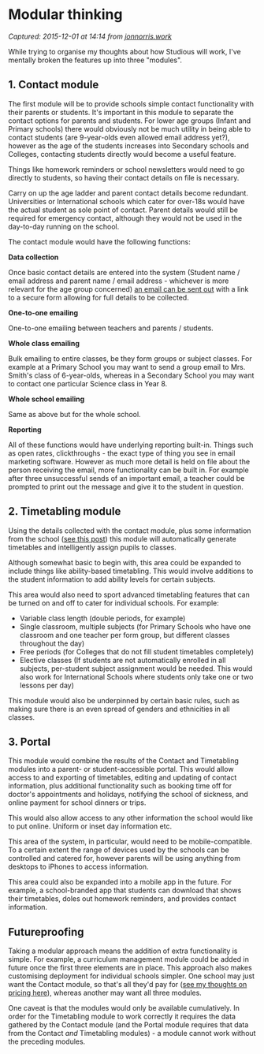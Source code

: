 # Modular thinking

_Captured: 2015-12-01 at 14:14 from [jonnorris.work](http://jonnorris.work/modular-thinking/)_

While trying to organise my thoughts about how Studious will work, I've mentally broken the features up into three "modules".

## 1\. Contact module

The first module will be to provide schools simple contact functionality with their parents or students. It's important in this module to separate the contact options for parents and students. For lower age groups (Infant and Primary schools) there would obviously not be much utility in being able to contact students (are 9-year-olds even allowed email address yet?), however as the age of the students increases into Secondary schools and Colleges, contacting students directly would become a useful feature.

Things like homework reminders or school newsletters would need to go directly to students, so having their contact details on file is necessary.

Carry on up the age ladder and parent contact details become redundant. Universities or International schools which cater for over-18s would have the actual student as sole point of contact. Parent details would still be required for emergency contact, although they would not be used in the day-to-day running on the school.

The contact module would have the following functions:

**Data collection**

Once basic contact details are entered into the system (Student name / email address and parent name / email address - whichever is more relevant for the age group concerned) [an email can be sent out](http://studious.im/blog/wireframing-the-enrolment-process/) with a link to a secure form allowing for full details to be collected.

**One-to-one emailing**

One-to-one emailing between teachers and parents / students.

**Whole class emailing**

Bulk emailing to entire classes, be they form groups or subject classes. For example at a Primary School you may want to send a group email to Mrs. Smith's class of 6-year-olds, whereas in a Secondary School you may want to contact one particular Science class in Year 8.

**Whole school emailing**

Same as above but for the whole school.

**Reporting**

All of these functions would have underlying reporting built-in. Things such as open rates, clickthroughs - the exact type of thing you see in email marketing software. However as much more detail is held on file about the person receiving the email, more functionality can be built in. For example after three unsuccessful sends of an important email, a teacher could be prompted to print out the message and give it to the student in question.

## 2\. Timetabling module

Using the details collected with the contact module, plus some information from the school ([see this post](http://studious.im/blog/wireframing-the-school-setup-process/)) this module will automatically generate timetables and intelligently assign pupils to classes.

Although somewhat basic to begin with, this area could be expanded to include things like ability-based timetabling. This would involve additions to the student information to add ability levels for certain subjects.

This area would also need to sport advanced timetabling features that can be turned on and off to cater for individual schools. For example:

  * Variable class length (double periods, for example)
  * Single classroom, multiple subjects (for Primary Schools who have one classroom and one teacher per form group, but different classes throughout the day)
  * Free periods (for Colleges that do not fill student timetables completely)
  * Elective classes (If students are not automatically enrolled in all subjects, per-student subject assignment would be needed. This would also work for International Schools where students only take one or two lessons per day)

This module would also be underpinned by certain basic rules, such as making sure there is an even spread of genders and ethnicities in all classes.

## 3\. Portal

This module would combine the results of the Contact and Timetabling modules into a parent- or student-accessible portal. This would allow access to and exporting of timetables, editing and updating of contact information, plus additional functionality such as booking time off for doctor's appointments and holidays, notifying the school of sickness, and online payment for school dinners or trips.

This would also allow access to any other information the school would like to put online. Uniform or inset day information etc.

This area of the system, in particular, would need to be mobile-compatible. To a certain extent the range of devices used by the schools can be controlled and catered for, however parents will be using anything from desktops to iPhones to access information.

This area could also be expanded into a mobile app in the future. For example, a school-branded app that students can download that shows their timetables, doles out homework reminders, and provides contact information.

## Futureproofing

Taking a modular approach means the addition of extra functionality is simple. For example, a curriculum management module could be added in future once the first three elements are in place. This approach also makes customising deployment for individual schools simpler. One school may just want the Contact module, so that's all they'd pay for ([see my thoughts on pricing here](http://studious.im/blog/thoughts-on-pricing/)), whereas another may want all three modules.

One caveat is that the modules would only be available cumulatively. In order for the Timetabling module to work correctly it requires the data gathered by the Contact module (and the Portal module requires that data from the Contact _and_ Timetabling modules) - a module cannot work without the preceding modules.
